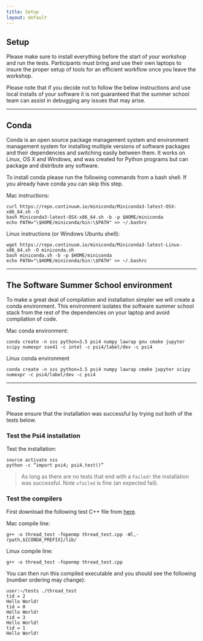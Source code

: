 ```yaml
---
title: Setup
layout: default
---
```


## Setup 
Please make sure to install everything before the start of your workshop and
run the tests.  Participants must bring and use their own laptops to insure the
proper setup of tools for an efficient workflow once you leave the workshop.

Please note that if you decide not to follow the below instructions and use
local installs of your software it is not guaranteed that the summer school team
can assist in debugging any issues that may arise.

---

## Conda
Conda is an open source package management system and environment management
system for installing multiple versions of software packages and their
dependencies and switching easily between them. It works on Linux, OS X and
Windows, and was created for Python programs but can package and distribute any
software.

To install conda please run the following commands from a bash shell. If you
already have conda you can skip this step.

Mac instructions:
```
curl https://repo.continuum.io/miniconda/Miniconda3-latest-OSX-x86_64.sh -O
bash Miniconda3-latest-OSX-x86_64.sh -b -p $HOME/miniconda
echo PATH="\$HOME/miniconda/bin:\$PATH" >> ~/.bashrc
```

Linux instructions (or Windows Ubuntu shell):
```
wget https://repo.continuum.io/miniconda/Miniconda3-latest-Linux-x86_64.sh -O miniconda.sh
bash miniconda.sh -b -p $HOME/miniconda
echo PATH="\$HOME/miniconda/bin:\$PATH" >> ~/.bashrc
```

---

## The Software Summer School environment
To make a great deal of compilation and installation simpler we will create a
conda environment. This environment isolates the software summer school stack
from the rest of the dependencies on your laptop and avoid compilation of code.

Mac conda environment:
```
conda create -n sss python=3.5 psi4 numpy lawrap gnu cmake jupyter scipy numexpr sse41 -c intel -c psi4/label/dev -c psi4
```

Linux conda environment
```
conda create -n sss python=3.5 psi4 numpy lawrap cmake jupyter scipy numexpr -c psi4/label/dev -c psi4
```

---

## Testing
Please ensure that the installation was successful by trying out both of the tests below. 


### Test the Psi4 installation
Test the installation:
```
source activate sss
python -c “import psi4; psi4.test()”
```

> As long as there are no tests that end with a `Failed!` the installation was
> successful. Note `xfailed` is fine (an expected fail).

### Test the compilers
First download the following test C++ file from [here](data/thread_test.cpp).

Mac compile line:
```
g++ -o thread_test -fopenmp thread_test.cpp -Wl,-rpath,${CONDA_PREFIX}/lib/
```

Linux compile line:
```
g++ -o thread_test -fopenmp thread_test.cpp
```

You can then run this compiled executable and you should see the following
(number ordering may change):
```
user:~/tests ./thread_test
tid = 2
Hello World!
tid = 0
Hello World!
tid = 3
Hello World!
tid = 1
Hello World!
```



